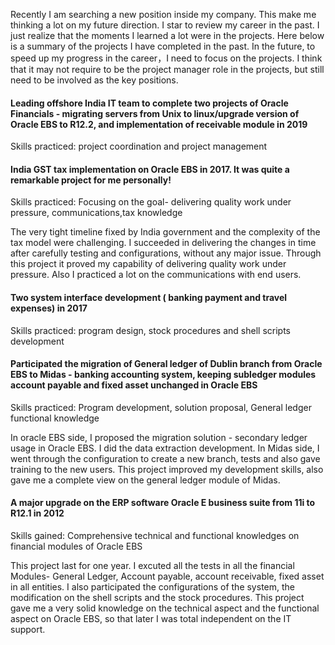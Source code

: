 Recently I am searching a new position inside my company. This make me thinking a lot on my future direction. I star to review my career in the past. I just realize that the moments I learned a lot were in the projects. Here below is a summary of the projects I have completed in the past.  In the future,  to speed up my progress in the career，I need to focus on the projects. I think that it may not require to be the project manager role in the projects, but still need to be involved as the key positions.

#### Leading offshore India IT team to complete two projects of Oracle Financials - migrating servers from Unix to linux/upgrade version of Oracle EBS to R12.2, and implementation of receivable module in 2019
Skills practiced: project coordination and project management

#### India GST tax implementation on Oracle EBS in 2017. It was quite a remarkable project for me personally! 
Skills practiced: Focusing on the goal- delivering quality work under pressure, communications,tax knowledge

The very tight timeline fixed by India government and the complexity of the tax model were challenging. I succeeded in delivering the changes in time after carefully testing and configurations, without any major issue. Through this project it proved my capability of delivering quality work under pressure. Also I practiced a lot on the communications with end users.

#### Two system interface development ( banking payment and travel expenses) in 2017
Skills practiced: program design, stock procedures and shell scripts development

#### Participated the migration of General ledger of Dublin branch from Oracle EBS to Midas - banking accounting system, keeping subledger modules account payable and fixed asset unchanged in Oracle EBS 
Skills practiced: Program development, solution proposal, General ledger functional knowledge

In oracle EBS side, I proposed the migration solution - secondary ledger usage in Oracle EBS. I did the data extraction development. In Midas side, I went through the configuration to create a new branch, tests and also gave training to the new users. This project improved my development skills, also gave me a complete view on the general ledger module of Midas. 

#### A major upgrade on the ERP software Oracle E business suite from 11i to R12.1 in 2012
Skills gained: Comprehensive technical and functional knowledges on financial modules of Oracle EBS

This project last for one year. I excuted all the tests in all the financial Modules- General Ledger, Account payable, account receivable, fixed asset in all entities. I also participated the configurations of the system, the modification on the shell scripts and the stock procedures. This project gave me a very solid knowledge on the technical aspect and the functional aspect on Oracle EBS, so that later I was total independent on the IT support. 




